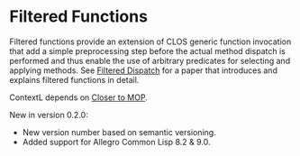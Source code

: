 # Filtered Functions
Filtered functions provide an extension of CLOS generic function invocation that add a simple preprocessing step before the actual method dispatch is performed and thus enable the use of arbitrary predicates for selecting and applying methods. See [Filtered Dispatch](http://www.p-cos.net/documents/filtered-dispatch.pdf "Filtered Dispatch") for a paper that introduces and explains filtered functions in detail.

ContextL depends on [Closer to MOP](https://github.com/pcostanza/closer-mop "Closer to MOP").

New in version 0.2.0:
* New version number based on semantic versioning.
* Added support for Allegro Common Lisp 8.2 & 9.0.
